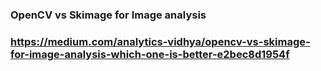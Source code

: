 ### OpenCV vs Skimage for Image analysis

### https://medium.com/analytics-vidhya/opencv-vs-skimage-for-image-analysis-which-one-is-better-e2bec8d1954f
